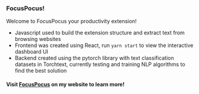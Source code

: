### FocusPocus!

Welcome to FocusPocus your productivity extension!

- Javascript used to build the extension structure and extract text from browsing websites
- Frontend was created using React, run `yarn start` to view the interactive dashboard UI
- Backend created using the pytorch library with text classification datasets in Torchtext, currently testing and training NLP algorithms to find the best solution

#### Visit [FocusPocus](https://yiweizhou.com/projects/focuspocus) on my website to learn more!
